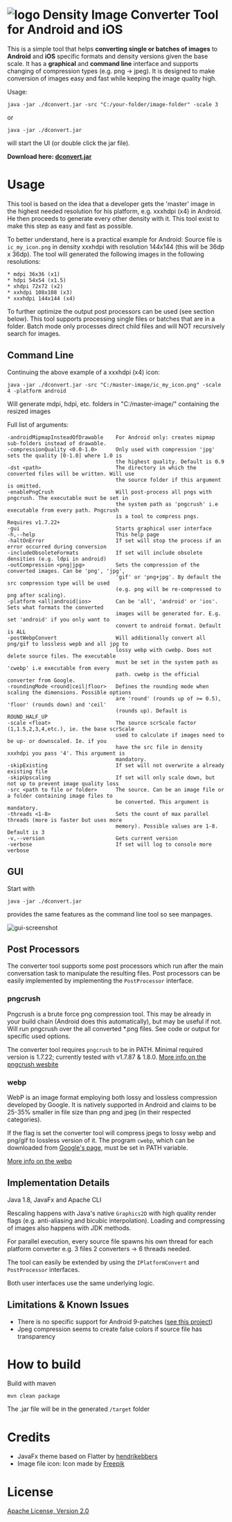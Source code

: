 # ![logo](src/main/resources/img/density_converter_icon_36.png) Density Image Converter Tool for Android and iOS

This is a simple tool that helps **converting single or batches of images** to **Android** and **iOS** specific formats and density
versions given the base scale. It has a **graphical** and **command line** interface and supports changing of compression types
(e.g. png -> jpeg). It is designed to make conversion of images easy and fast while keeping the image quality high.

Usage:

```
java -jar ./dconvert.jar -src "C:/your-folder/image-folder" -scale 3
```

or

```
java -jar ./dconvert.jar
```

will start the UI (or double click the jar file).

**Download here: [dconvert.jar](https://github.com/patrickfav/density-converter/releases/download/v0.3/dconvert.jar)**

# Usage

This tool is based on the idea that a developer gets the 'master' image in the highest needed resolution for his platform,
e.g. xxxhdpi (x4) in Android. He then proceeds to generate every other density with it. This tool exist to make this step as
easy and fast as possible.

To better understand, here is a practical example for Android: Source file is `ic_my_icon.png` in density xxxhdpi with resolution 144x144 (this will be 36dp x 36dp).
The tool will generated the following images in the following resolutions:
```
* mdpi 36x36 (x1)
* hdpi 54x54 (x1.5)
* xhdpi 72x72 (x2)
* xxhdpi 108x108 (x3)
* xxxhdpi 144x144 (x4)
```
To further optimize the output post processors can be used (see section below). This tool supports processing single files
or batches that are in a folder. Batch mode only processes direct child files and will NOT recursively search for images.

## Command Line

Continuing the above example of a xxxhdpi (x4) icon:

```
java -jar ./dconvert.jar -src "C:/master-image/ic_my_icon.png" -scale 4 -platform android
```

Will generate mdpi, hdpi, etc. folders in "C:/master-image/" containing the resized images

Full list of arguments:

    -androidMipmapInsteadOfDrawable    For Android only: creates mipmap sub-folders instead of drawable.
    -compressionQuality <0.0-1.0>      Only used with compression 'jpg' sets the quality [0-1.0] where 1.0 is
                                       the highest quality. Default is 0.9
    -dst <path>                        The directory in which the converted files will be written. Will use
                                       the source folder if this argument is omitted.
    -enablePngCrush                    Will post-process all pngs with pngcrush. The executable must be set in
                                       the system path as 'pngcrush' i.e executable from every path. Pngcrush
                                       is a tool to compress pngs. Requires v1.7.22+
    -gui                               Starts graphical user interface
    -h,--help                          This help page
    -haltOnError                       If set will stop the process if an error occurred during conversion
    -includeObsoleteFormats            If set will include obsolete densities (e.g. ldpi in android)
    -outCompression <png|jpg>          Sets the compression of the converted images. Can be 'png', 'jpg',
                                       'gif' or 'png+jpg'. By default the src compression type will be used
                                       (e.g. png will be re-compressed to png after scaling).
    -platform <all|android|ios>        Can be 'all', 'android' or 'ios'. Sets what formats the converted
                                       images will be generated for. E.g. set 'android' if you only want to
                                       convert to android format. Default is ALL
    -postWebpConvert                   Will additionally convert all png/gif to lossless wepb and all jpg to
                                       lossy webp with cwebp. Does not delete source files. The executable
                                       must be set in the system path as 'cwebp' i.e executable from every
                                       path. cwebp is the official converter from Google.
    -roundingMode <round|ceil|floor>   Defines the rounding mode when scaling the dimensions. Possible options
                                       are 'round' (rounds up of >= 0.5), 'floor' (rounds down) and 'ceil'
                                       (rounds up). Default is ROUND_HALF_UP
    -scale <float>                     The source scrScale factor (1,1.5,2,3,4,etc.), ie. the base scrScale
                                       used to calculate if images need to be up- or downscaled. Ie. if you
                                       have the src file in density xxxhdpi you pass '4'. This argument is
                                       mandatory.
    -skipExisting                      If set will not overwrite a already existing file
    -skipUpscaling                     If set will only scale down, but not up to prevent image quality loss
    -src <path to file or folder>      The source. Can be an image file or a folder containing image files to
                                       be converted. This argument is mandatory.
    -threads <1-8>                     Sets the count of max parallel threads (more is faster but uses more
                                       memory). Possible values are 1-8. Default is 3
    -v,--version                       Gets current version
    -verbose                           If set will log to console more verbose

## GUI

Start with

```
java -jar ./dconvert.jar
```

provides the same features as the command line tool so see manpages.

![gui-screenshot](misc/screenshot1.png)

## Post Processors

The converter tool supports some post processors which run after the main conversation task to manipulate the resulting files.
Post processors can be easily implemented by implementing the `PostProcessor` interface.

### pngcrush

Pngcrush is a brute force png compression tool. This may be already in your build chain (Android does this automatically),
but may be useful if not. Will run pngcrush over the all converted *.png files. See code or output for specific used options.

The converter tool requires `pngcrush` to be in PATH. Minimal required version is 1.7.22; currently tested with v1.7.87 & 1.8.0.
[More info on the pngcrush wesbite](http://pmt.sourceforge.net/pngcrush/)

### webp

WebP is an image format employing both lossy and lossless compression developed by Google. It is natively supported in Android
and claims to be 25-35% smaller in file size than png and jpeg (in their respected categories).

If the flag is set the converter tool will compress jpegs to lossy webp and png/gif to lossless version of it. The program
 `cwebp`, which can be downloaded from [Google's page](https://developers.google.com/speed/webp/docs/cwebp), must be set in PATH variable.

[More info on the webp](https://developers.google.com/speed/webp/)

## Implementation Details

Java 1.8, JavaFx and Apache CLI

Rescaling happens with Java's native `Graphics2D` with high quality render flags (e.g. anti-aliasing and bicubic interpolation).
Loading and compressing of images also happens with JDK methods.

For parallel execution, every source file spawns his own thread for each platform converter e.g. 3 files 2 converters -> 6 threads needed.

The tool can easily be extended by using the `IPlatformConvert` and `PostProcessor` interfaces.

Both user interfaces use the same underlying logic.

## Limitations & Known Issues

* There is no specific support for Android 9-patches ([see this project](https://github.com/redwarp/9-Patch-Resizer))
* Jpeg compression seems to create false colors if source file has transparency

# How to build

Build with maven

```
mvn clean package
```

The .jar file will be in the generated `/target` folder

# Credits

* JavaFx theme based on Flatter by [hendrikebbers](https://github.com/guigarage/javafx-collection/tree/master/flatter)
* Image file icon: Icon made by [Freepik](http://www.freepik.com/)

# License

[Apache License, Version 2.0](http://www.apache.org/licenses/LICENSE-2.0)
